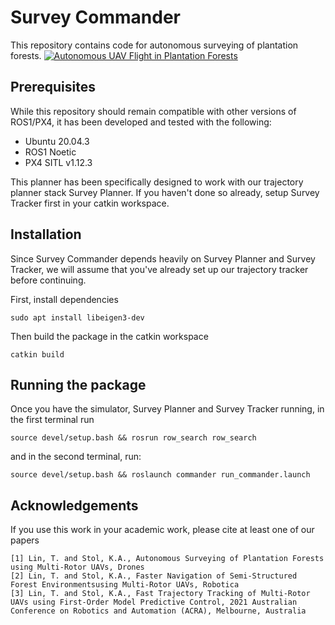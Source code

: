 # Survey Commander
This repository contains code for autonomous surveying of plantation forests.
[![Autonomous UAV Flight in Plantation Forests](https://i.ytimg.com/vi/99vuafVdsUM/maxresdefault.jpg)](https://www.youtube.com/watch?v=99vuafVdsUM "Autonomous UAV Flight in Plantation Forests")   

## Prerequisites
While this repository should remain compatible with other versions of ROS1/PX4, it has been developed and tested with the following:

 - Ubuntu 20.04.3
 - ROS1 Noetic
 - PX4 SITL v1.12.3

This planner has been specifically designed to work with our trajectory planner stack Survey Planner. If you haven't done so already, setup Survey Tracker first in your catkin workspace.

## Installation
Since Survey Commander depends heavily on Survey Planner and Survey Tracker, we will assume that you've already set up our trajectory tracker before continuing.

First, install dependencies
```
sudo apt install libeigen3-dev
```

Then build the package in the catkin workspace
```
catkin build
```

## Running the package
Once you have the simulator, Survey Planner and Survey Tracker running, in the first terminal run

```
source devel/setup.bash && rosrun row_search row_search
```

and in the second terminal, run:
```
source devel/setup.bash && roslaunch commander run_commander.launch
```

## Acknowledgements
If you use this work in your academic work, please cite at least one of our papers
```
[1] Lin, T. and Stol, K.A., Autonomous Surveying of Plantation Forests using Multi-Rotor UAVs, Drones
[2] Lin, T. and Stol, K.A., Faster Navigation of Semi-Structured Forest Environmentsusing Multi-Rotor UAVs, Robotica
[3] Lin, T. and Stol, K.A., Fast Trajectory Tracking of Multi-Rotor UAVs using First-Order Model Predictive Control, 2021 Australian Conference on Robotics and Automation (ACRA), Melbourne, Australia
```
